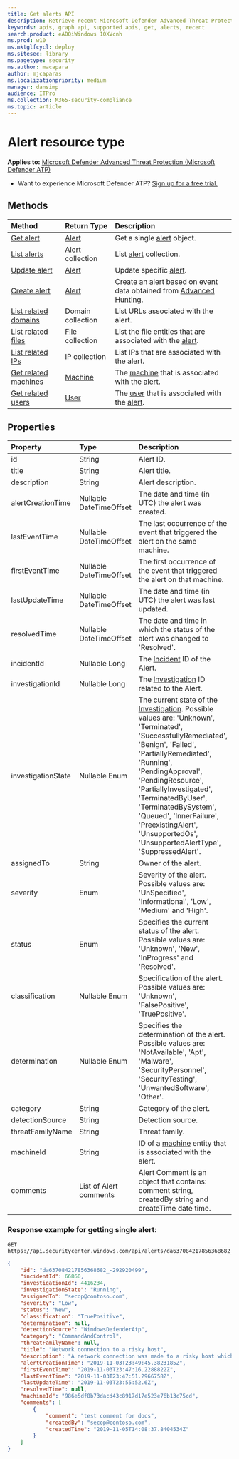```yaml
---
title: Get alerts API
description: Retrieve recent Microsoft Defender Advanced Threat Protection (Microsoft Defender ATP) alerts.
keywords: apis, graph api, supported apis, get, alerts, recent
search.product: eADQiWindows 10XVcnh
ms.prod: w10
ms.mktglfcycl: deploy
ms.sitesec: library
ms.pagetype: security
ms.author: macapara
author: mjcaparas
ms.localizationpriority: medium
manager: dansimp
audience: ITPro
ms.collection: M365-security-compliance
ms.topic: article
---
```


# Alert resource type

**Applies to:** [Microsoft Defender Advanced Threat Protection (Microsoft Defender ATP)](https://go.microsoft.com/fwlink/p/?linkid=2069559)

- Want to experience Microsoft Defender ATP? [Sign up for a free trial.](https://www.microsoft.com/microsoft-365/windows/microsoft-defender-atp?ocid=docs-wdatp-exposedapis-abovefoldlink)

## Methods

Method |Return Type |Description
:---|:---|:---
[Get alert](get-alert-info-by-id.md) | [Alert](alerts.md) | Get a single [alert](alerts.md) object.
[List alerts](get-alerts.md) | [Alert](alerts.md) collection | List [alert](alerts.md) collection.
[Update alert](get-alerts.md) | [Alert](update-alert.md) | Update specific [alert](alerts.md).
[Create alert](create-alert-by-reference.md)|[Alert](alerts.md)|Create an alert based on event data obtained from [Advanced Hunting](run-advanced-query-api.md).
[List related domains](get-alert-related-domain-info.md)|Domain collection| List URLs associated with the alert.
[List related files](get-alert-related-files-info.md) | [File](files.md) collection |  List the [file](files.md) entities that are associated with the [alert](alerts.md).
[List related IPs](get-alert-related-ip-info.md) | IP collection | List IPs that are associated with the alert.
[Get related machines](get-alert-related-machine-info.md) | [Machine](machine.md) | The [machine](machine.md) that is associated with the [alert](alerts.md).
[Get related users](get-alert-related-user-info.md) | [User](user.md) | The [user](user.md) that is associated with the [alert](alerts.md).


## Properties

Property |    Type    |    Description
:---|:---|:---
id | String | Alert ID.
title | String | Alert title.
description | String | Alert description.
alertCreationTime | Nullable DateTimeOffset | The date and time (in UTC) the alert was created.
lastEventTime | Nullable DateTimeOffset | The last occurrence of the event that triggered the alert on the same machine.
firstEventTime | Nullable DateTimeOffset | The first occurrence of the event that triggered the alert on that machine.
lastUpdateTime | Nullable DateTimeOffset | The date and time (in UTC) the alert was last updated.
resolvedTime | Nullable DateTimeOffset | The date and time in which the status of the alert was changed to 'Resolved'.
incidentId | Nullable Long | The [Incident](https://docs.microsoft.com/windows/security/threat-protection/microsoft-defender-atp/view-incidents-queue) ID of the Alert.
investigationId | Nullable Long | The [Investigation](https://docs.microsoft.com/windows/security/threat-protection/microsoft-defender-atp/automated-investigations) ID related to the Alert.
investigationState | Nullable Enum | The current state of the [Investigation](https://docs.microsoft.com/windows/security/threat-protection/microsoft-defender-atp/automated-investigations). Possible values are: 'Unknown', 'Terminated', 'SuccessfullyRemediated', 'Benign', 'Failed', 'PartiallyRemediated', 'Running', 'PendingApproval', 'PendingResource', 'PartiallyInvestigated', 'TerminatedByUser', 'TerminatedBySystem', 'Queued', 'InnerFailure', 'PreexistingAlert', 'UnsupportedOs', 'UnsupportedAlertType', 'SuppressedAlert'.
assignedTo | String | Owner of the alert.
severity | Enum | Severity of the alert. Possible values are: 'UnSpecified', 'Informational', 'Low', 'Medium' and 'High'.
status | Enum | Specifies the current status of the alert. Possible values are: 'Unknown', 'New', 'InProgress' and 'Resolved'.
classification | Nullable Enum | Specification of the alert. Possible values are: 'Unknown', 'FalsePositive', 'TruePositive'.
determination | Nullable Enum | Specifies the determination of the alert. Possible values are: 'NotAvailable', 'Apt', 'Malware', 'SecurityPersonnel', 'SecurityTesting', 'UnwantedSoftware', 'Other'.
category| String | Category of the alert.
detectionSource | String | Detection source.
threatFamilyName | String | Threat family.
machineId | String | ID of a [machine](machine.md) entity that is associated with the alert.
comments | List of Alert comments | Alert Comment is an object that contains: comment string, createdBy string and createTime date time.

### Response example for getting single alert:

```
GET https://api.securitycenter.windows.com/api/alerts/da637084217856368682_-292920499
```

```json
{
    "id": "da637084217856368682_-292920499",
    "incidentId": 66860,
    "investigationId": 4416234,
    "investigationState": "Running",
    "assignedTo": "secop@contoso.com",
    "severity": "Low",
    "status": "New",
    "classification": "TruePositive",
    "determination": null,
    "detectionSource": "WindowsDefenderAtp",
    "category": "CommandAndControl",
    "threatFamilyName": null,
    "title": "Network connection to a risky host",
    "description": "A network connection was made to a risky host which has exhibited malicious activity.",
    "alertCreationTime": "2019-11-03T23:49:45.3823185Z",
    "firstEventTime": "2019-11-03T23:47:16.2288822Z",
    "lastEventTime": "2019-11-03T23:47:51.2966758Z",
    "lastUpdateTime": "2019-11-03T23:55:52.6Z",
    "resolvedTime": null,
    "machineId": "986e5df8b73dacd43c8917d17e523e76b13c75cd",
    "comments": [
        {
            "comment": "test comment for docs",
            "createdBy": "secop@contoso.com",
            "createdTime": "2019-11-05T14:08:37.8404534Z"
        }
    ]
}
```
